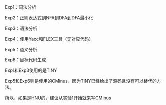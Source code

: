 Exp1：词法分析

Exp2：正则表达式到NFA到DFA到DFA最小化

Exp3：语法分析

Exp4：使用Yacc和FLEX工具（无对应代码）

Exp5：语义分析

Exp6：目标代码生成

Exp1和Exp3使用的是TINY

Exp5和Exp6则是使用的CMinus，因为TINY已经给出了源码且没有可以替代的方法。

所以，如果是HNU的，建议从实验1开始就来写CMinus

